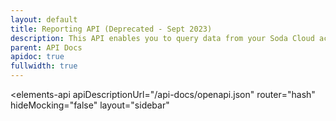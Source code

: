 ```yaml
---
layout: default
title: Reporting API (Deprecated - Sept 2023)
description: This API enables you to query data from your Soda Cloud account. Use the data to build dashboards that communicate how your teammates are using Soda Cloud.
parent: API Docs
apidoc: true
fullwidth: true
---
```


<elements-api
    apiDescriptionUrl="/api-docs/openapi.json"
    router="hash"
    hideMocking="false"
    layout="sidebar"
></elements-api>
